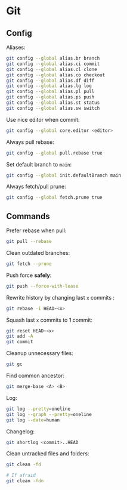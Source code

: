 # Git

## Config

Aliases:

```sh
git config --global alias.br branch
git config --global alias.ci commit
git config --global alias.cl clone
git config --global alias.co checkout
git config --global alias.df diff
git config --global alias.lg log
git config --global alias.pl pull
git config --global alias.ps push
git config --global alias.st status
git config --global alias.sw switch
```

Use nice editor when commit:

```sh
git config --global core.editor <editor>
```

Always pull rebase:

```sh
git config --global pull.rebase true
```

Set default branch to `main`:

```sh
git config --global init.defaultBranch main
```

Always fetch/pull prune:

```sh
git config --global fetch.prune true
```

## Commands

Prefer rebase when pull:

```sh
git pull --rebase
```

Clean outdated branches:

```sh
git fetch --prune
```

Push force **safely**:

```sh
git push --force-with-lease
```

Rewrite history by changing last `x` commits :

```sh
git rebase -i HEAD~<x>
```

Squash last `x` commits to 1 commit:

```sh
git reset HEAD~<x>
git add -A
git commit
```

Cleanup unnecessary files:

```sh
git gc
```

Find common ancestor:

```sh
git merge-base <A> <B>
```

Log:

```sh
git log --pretty=oneline
git log --graph --pretty=oneline
git log --date=human
```

Changelog:

```sh
git shortlog <commit>..HEAD
```

Clean untracked files and folders:

```sh
git clean -fd

# If afraid
git clean -fdn
```
